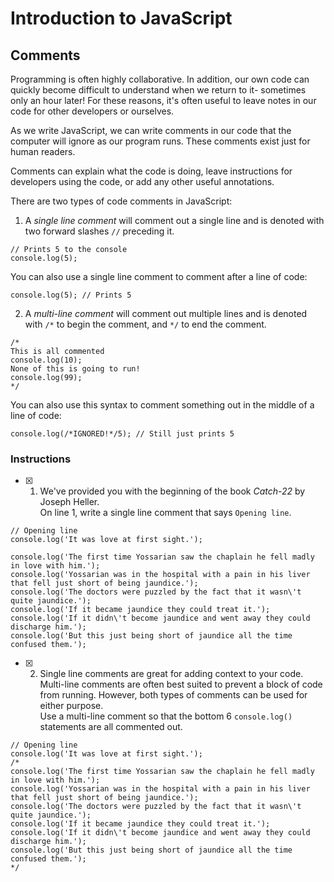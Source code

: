 # Introduction to JavaScript

## Comments

Programming is often highly collaborative. In addition, our own code can quickly become difficult to understand when we return to it- sometimes only an hour later! For these reasons, it's often useful to leave notes in our code for other developers or ourselves.

As we write JavaScript, we can write comments in our code that the computer will ignore as our program runs. These comments exist just for human readers. 

Comments can explain what the code is doing, leave instructions for developers using the code, or add any other useful annotations.

There are two types of code comments in JavaScript:

1. A *single line comment* will comment out a single line and is denoted with two forward slashes `//` preceding it.

```
// Prints 5 to the console
console.log(5);
```

You can also use a single line comment to comment after a line of code: 

```
console.log(5); // Prints 5
```

2. A *multi-line comment* will comment out multiple lines and is denoted with `/*` to begin the comment, and `*/` to end the comment.

```
/*
This is all commented
console.log(10);
None of this is going to run!
console.log(99);
*/
```

You can also use this syntax to comment something out in the middle of a line of code: 

```
console.log(/*IGNORED!*/5); // Still just prints 5
```

### Instructions

- [x] 1. We've provided you with the beginning of the book *Catch-22* by Joseph Heller.</br>On line 1, write a single line comment that says `Opening line`.

```
// Opening line
console.log('It was love at first sight.');

console.log('The first time Yossarian saw the chaplain he fell madly in love with him.');
console.log('Yossarian was in the hospital with a pain in his liver that fell just short of being jaundice.');
console.log('The doctors were puzzled by the fact that it wasn\'t quite jaundice.');
console.log('If it became jaundice they could treat it.');
console.log('If it didn\'t become jaundice and went away they could discharge him.');
console.log('But this just being short of jaundice all the time confused them.');
```

- [x] 2. Single line comments are great for adding context to your code. Multi-line comments are often best suited to prevent a block of code from running. However, both types of comments can be used for either purpose.</br>Use a multi-line comment so that the bottom 6 `console.log()` statements are all commented out.

```
// Opening line
console.log('It was love at first sight.');
/*
console.log('The first time Yossarian saw the chaplain he fell madly in love with him.');
console.log('Yossarian was in the hospital with a pain in his liver that fell just short of being jaundice.');
console.log('The doctors were puzzled by the fact that it wasn\'t quite jaundice.');
console.log('If it became jaundice they could treat it.');
console.log('If it didn\'t become jaundice and went away they could discharge him.');
console.log('But this just being short of jaundice all the time confused them.');
*/
```